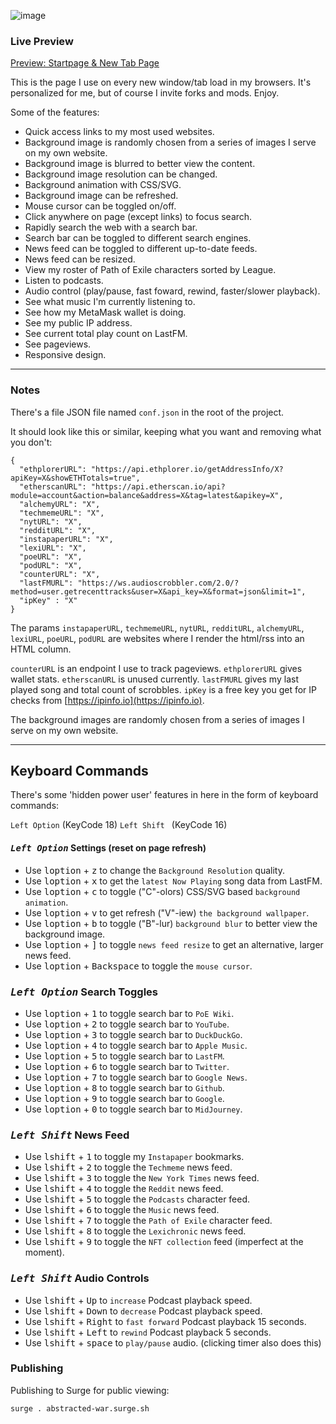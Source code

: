 ![image](https://user-images.githubusercontent.com/899183/218527249-4ac6aa50-e1bc-4bde-b072-96a5306eea1b.png)

### Live Preview

[Preview: Startpage & New Tab Page](https://abstracted-war.surge.sh/)

This is the page I use on every new window/tab load in my browsers. It's personalized for me, but of course I invite forks and mods. Enjoy.

Some of the features:
* Quick access links to my most used websites.
* Background image is randomly chosen from a series of images I serve on my own website.
* Background image is blurred to better view the content.
* Background image resolution can be changed.
* Background animation with CSS/SVG.
* Background image can be refreshed.
* Mouse cursor can be toggled on/off.
* Click anywhere on page (except links) to focus search.
* Rapidly search the web with a search bar.
* Search bar can be toggled to different search engines.
* News feed can be toggled to different up-to-date feeds.
* News feed can be resized.
* View my roster of Path of Exile characters sorted by League.
* Listen to podcasts.
* Audio control (play/pause, fast foward, rewind, faster/slower playback).
* See what music I'm currently listening to.
* See how my MetaMask wallet is doing.
* See my public IP address.
* See current total play count on LastFM.
* See pageviews.
* Responsive design.

---

### Notes

There's a file JSON file named `conf.json` in the root of the project.

It should look like this or similar, keeping what you want and removing what you don't:

```
{
  "ethplorerURL": "https://api.ethplorer.io/getAddressInfo/X?apiKey=X&showETHTotals=true",
  "etherscanURL": "https://api.etherscan.io/api?module=account&action=balance&address=X&tag=latest&apikey=X",
  "alchemyURL": "X",
  "techmemeURL": "X",
  "nytURL": "X",
  "redditURL": "X",
  "instapaperURL": "X",
  "lexiURL": "X",
  "poeURL": "X",
  "podURL": "X",
  "counterURL": "X",
  "lastFMURL": "https://ws.audioscrobbler.com/2.0/?method=user.getrecenttracks&user=X&api_key=X&format=json&limit=1",
  "ipKey" : "X"
}
```

The params `instapaperURL`, `techmemeURL`, `nytURL`, `redditURL`, `alchemyURL`, `lexiURL`, `poeURL`, `podURL` are websites where I render the html/rss into an HTML column.

`counterURL` is an endpoint I use to track pageviews. `ethplorerURL` gives wallet stats. `etherscanURL` is unused currently. `lastFMURL` gives my last played song and total count of scrobbles. `ipKey` is a free key you get for IP checks from [https://ipinfo.io](https://ipinfo.io).

The background images are randomly chosen from a series of images I serve on my own website.

---

## Keyboard Commands

There's some 'hidden power user' features in here in the form of keyboard commands:

`Left Option` (KeyCode 18)
`Left Shift `  (KeyCode 16)

#### *<kbd>Left Option</kbd>* Settings (reset on page refresh)
- Use <kbd>loption</kbd> + <kbd>z</kbd> to change the `Background Resolution` quality.
- Use <kbd>loption</kbd> + <kbd>x</kbd> to get the `latest Now Playing` song data from LastFM.
- Use <kbd>loption</kbd> + <kbd>c</kbd> to toggle ("C"-olors) CSS/SVG based `background animation`.
- Use <kbd>loption</kbd> + <kbd>v</kbd> to get refresh ("V"-iew) `the background wallpaper`.
- Use <kbd>loption</kbd> + <kbd>b</kbd> to toggle ("B"-lur) `background blur` to better view the background image.
- Use <kbd>loption</kbd> + <kbd>]</kbd> to toggle `news feed resize` to get an alternative, larger news feed.
- Use <kbd>loption</kbd> + <kbd>Backspace</kbd> to toggle the `mouse cursor`.

### *<kbd>Left Option</kbd>* Search Toggles
- Use <kbd>loption</kbd> + <kbd>1</kbd> to toggle search bar to `PoE Wiki`.
- Use <kbd>loption</kbd> + <kbd>2</kbd> to toggle search bar to `YouTube`.
- Use <kbd>loption</kbd> + <kbd>3</kbd> to toggle search bar to `DuckDuckGo`.
- Use <kbd>loption</kbd> + <kbd>4</kbd> to toggle search bar to `Apple Music`.
- Use <kbd>loption</kbd> + <kbd>5</kbd> to toggle search bar to `LastFM`.
- Use <kbd>loption</kbd> + <kbd>6</kbd> to toggle search bar to `Twitter`.
- Use <kbd>loption</kbd> + <kbd>7</kbd> to toggle search bar to `Google News`.
- Use <kbd>loption</kbd> + <kbd>8</kbd> to toggle search bar to `Github`.
- Use <kbd>loption</kbd> + <kbd>9</kbd> to toggle search bar to `Google`.
- Use <kbd>loption</kbd> + <kbd>0</kbd> to toggle search bar to `MidJourney`.

### *<kbd>Left Shift</kbd>* News Feed
- Use <kbd>lshift</kbd> + <kbd>1</kbd> to toggle my `Instapaper` bookmarks.
- Use <kbd>lshift</kbd> + <kbd>2</kbd> to toggle the `Techmeme` news feed.
- Use <kbd>lshift</kbd> + <kbd>3</kbd> to toggle the `New York Times` news feed.
- Use <kbd>lshift</kbd> + <kbd>4</kbd> to toggle the `Reddit` news feed.
- Use <kbd>lshift</kbd> + <kbd>5</kbd> to toggle the `Podcasts` character feed.
- Use <kbd>lshift</kbd> + <kbd>6</kbd> to toggle the `Music` news feed.
- Use <kbd>lshift</kbd> + <kbd>7</kbd> to toggle the `Path of Exile` character feed.
- Use <kbd>lshift</kbd> + <kbd>8</kbd> to toggle the `Lexichronic` news feed.
- Use <kbd>lshift</kbd> + <kbd>9</kbd> to toggle the `NFT collection` feed (imperfect at the moment).

### *<kbd>Left Shift</kbd>* Audio Controls
- Use <kbd>lshift</kbd> + <kbd>Up</kbd> to `increase` Podcast playback speed.
- Use <kbd>lshift</kbd> + <kbd>Down</kbd> to `decrease` Podcast playback speed.
- Use <kbd>lshift</kbd> + <kbd>Right</kbd> to `fast forward` Podcast playback 15 seconds.
- Use <kbd>lshift</kbd> + <kbd>Left</kbd> to `rewind` Podcast playback 5 seconds.
- Use <kbd>lshift</kbd> + <kbd>space</kbd> to `play/pause` audio. (clicking timer also does this)

### Publishing

Publishing to Surge for public viewing:

```
surge . abstracted-war.surge.sh
```
